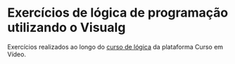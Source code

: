 # Exercícios de lógica de programação utilizando o Visualg

Exercícios realizados ao longo do [curso de lógica](https://www.cursoemvideo.com/course/curso-de-algoritmo/) da plataforma Curso em Vídeo. 
